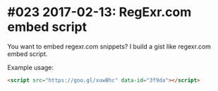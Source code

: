 # #023 2017-02-13: RegExr.com embed script

You want to embed regexr.com snippets? I build a gist like regexr.com embed script.

Example usage:

```html
<script src="https://goo.gl/xuwBhc" data-id="3f9da"></script>
```
